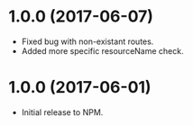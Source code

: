 # 1.0.0 (2017-06-07)

- Fixed bug with non-existant routes.
- Added more specific resourceName check.

# 1.0.0 (2017-06-01)

- Initial release to NPM.
